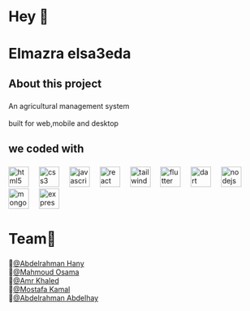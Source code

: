 <h1 align="left">Hey 👋</h1>

###

<h1 align="left">Elmazra elsa3eda</h1>

###

<h2 align="left">About this project</h2>

###

<p align="left">An agricultural management system<br><br>built for web,mobile and desktop</p>

###

<h2 align="left">we coded with</h2>

###

<div align="left">
  <img src="https://cdn.jsdelivr.net/gh/devicons/devicon/icons/html5/html5-original.svg" height="40" alt="html5 logo"  />
  <img width="12" />
  <img src="https://cdn.jsdelivr.net/gh/devicons/devicon/icons/css3/css3-original.svg" height="40" alt="css3 logo"  />
  <img width="12" />
  <img src="https://cdn.jsdelivr.net/gh/devicons/devicon/icons/javascript/javascript-original.svg" height="40" alt="javascript logo"  />
  <img width="12" />
  <img src="https://cdn.jsdelivr.net/gh/devicons/devicon/icons/react/react-original.svg" height="40" alt="react logo"  />
  <img width="12" />
  <img src="https://cdn.jsdelivr.net/gh/devicons/devicon@latest/icons/tailwindcss/tailwindcss-original.svg" height="40" alt="tailwindcss logo" />
  <img width="12" />
  <img src="https://cdn.jsdelivr.net/gh/devicons/devicon/icons/flutter/flutter-original.svg" height="40" alt="flutter logo"  />
  <img width="12" />
  <img src="https://cdn.jsdelivr.net/gh/devicons/devicon/icons/dart/dart-original.svg" height="40" alt="dart logo"  />
  <img width="12" />
  <img src="https://cdn.jsdelivr.net/gh/devicons/devicon/icons/nodejs/nodejs-original.svg" height="40" alt="nodejs logo"  />
  <img width="12" />
  <img src="https://cdn.jsdelivr.net/gh/devicons/devicon/icons/mongodb/mongodb-original.svg" height="40" alt="mongodb logo"  />
  <img width="12" />
  <img src="https://cdn.jsdelivr.net/gh/devicons/devicon/icons/express/express-original.svg" height="40" alt="express logo"  />
</div>

###

<h1 align="left">Team💪</h1>

###

<p align="left">🔹<a href="https://github.com/AbdelrhmanAbuelnile">@Abdelrahman Hany</a><br>🔹<a href="https://github.com/mahmoudosama1100">@Mahmoud Osama</a><br>🔹<a href="https://github.com/3mrNour">@Amr Khaled</a><br>🔹<a href="https://github.com/KAMALDON7">@Mostafa Kamal</a><br>🔹<a href="https://github.com/Abdelrhmanabdelhay">@Abdelrahman Abdelhay</a></p>

###
